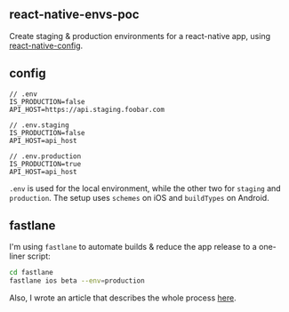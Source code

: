 ## react-native-envs-poc

Create staging & production environments for a react-native app, using [react-native-config](https://github.com/luggit/react-native-config).

## config
```
// .env
IS_PRODUCTION=false
API_HOST=https://api.staging.foobar.com

// .env.staging
IS_PRODUCTION=false
API_HOST=api_host

// .env.production
IS_PRODUCTION=true
API_HOST=api_host
```
`.env` is used for the local environment, while the other two for `staging` and `production`. The setup uses `schemes` on iOS and `buildTypes` on Android.

## fastlane
I'm using `fastlane` to automate builds & reduce the app release to a one-liner script:
```sh
cd fastlane
fastlane ios beta --env=production
```

Also, I wrote an article that describes the whole process [here](https://around25.com/blog/manage-staging-and-production-environments-for-react-native-app/).
